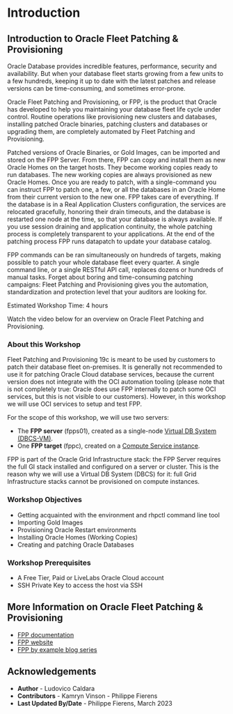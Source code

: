 # Introduction

## Introduction to Oracle Fleet Patching & Provisioning ##
Oracle Database provides incredible features, performance, security and availability. But when your database fleet starts growing from a few units to a few hundreds, keeping it up to date with the latest patches and release versions can be time-consuming, and sometimes error-prone.

Oracle Fleet Patching and Provisioning, or FPP, is the product that Oracle has developed to help you maintaining your database fleet life cycle under control.
Routine operations like provisioning new clusters and databases, installing patched Oracle binaries, patching clusters and databases or upgrading them, are completely automated by Fleet Patching and Provisioning.

Patched versions of Oracle Binaries, or Gold Images, can be imported and stored on the FPP Server. From there, FPP can copy and install them as new Oracle Homes on the target hosts. They become working copies ready to run databases. The new working copies are always provisioned as new Oracle Homes.
Once you are ready to patch, with a single-command you can instruct FPP to patch one, a few, or all the databases in an Oracle Home from their current version to the new one. FPP takes care of everything. If the database is in a Real Application Clusters configuration, the services are relocated gracefully, honoring their drain timeouts, and the database is restarted one node at the time, so that your database is always available. If you use session draining and application continuity, the whole patching process is completely transparent to your applications.
At the end of the patching process FPP runs datapatch to update your database catalog.

FPP commands can be ran simultaneously on hundreds of targets, making possible to patch your whole database fleet every quarter.
A single command line, or a single RESTful API call, replaces dozens or hundreds of manual tasks.
Forget about boring and time-consuming patching campaigns: Fleet Patching and Provisioning gives you the automation, standardization and protection level that your auditors are looking for.

Estimated Workshop Time:  4 hours

Watch the video below for an overview on Oracle Fleet Patching and Provisioning.
[](youtube:jFAOPGNpcoY)

### About this Workshop

Fleet Patching and Provisioning 19c is meant to be used by customers to patch their database fleet on-premises. It is generally not recommended to use it for patching Oracle Cloud database services, because the current version does not integrate with the OCI automation tooling (please note that is not completely true: Oracle does use FPP internally to patch some OCI services, but this is not visible to our customers). However, in this workshop we will use OCI services to setup and test FPP.

For the scope of this workshop, we will use two servers:
* The **FPP server** (fpps01), created as a single-node [Virtual DB System (DBCS-VM)](https://docs.cloud.oracle.com/en-us/iaas/Content/Database/Concepts/overview.htm).
* One **FPP target** (fppc), created on a [Compute Service instance](https://docs.oracle.com/en-us/iaas/Content/Compute/Concepts/computeoverview.htm).

FPP is part of the Oracle Grid Infrastructure stack: the FPP Server requires the full GI stack installed and configured on a server or cluster. This is the reason why we will use a Virtual DB System (DBCS) for it: full Grid Infrastructure stacks cannot be provisioned on compute instances.

### Workshop Objectives
* Getting acquainted with the environment and rhpctl command line tool
* Importing Gold Images
* Provisioning Oracle Restart environments
* Installing Oracle Homes (Working Copies)
* Creating and patching Oracle Databases

### Workshop Prerequisites
* A Free Tier, Paid or LiveLabs Oracle Cloud account
* SSH Private Key to access the host via SSH



## More Information on Oracle Fleet Patching & Provisioning

* [FPP documentation](https://docs.oracle.com/en/database/oracle/oracle-database/19/fppad/fleet-patching-provisioning.html)
* [FPP website](https://www.oracle.com/database/technologies/rac/fpp.html)
* [FPP by example blog series](https://blogs.oracle.com/maa/post/fleet-patching-provisioning-by-example-intro)

## Acknowledgements

- **Author** - Ludovico Caldara
- **Contributors** - Kamryn Vinson - Philippe Fierens
- **Last Updated By/Date** -  Philippe Fierens, March 2023



